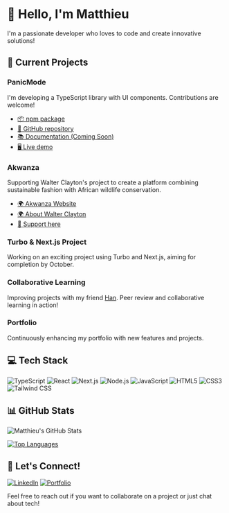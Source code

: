 # 👋 Hello, I'm Matthieu

I'm a passionate developer who loves to code and create innovative solutions!

## 🚀 Current Projects

### PanicMode
I'm developing a TypeScript library with UI components. Contributions are welcome!
- [📦 npm package](https://www.npmjs.com/package/panicmode/v/0.2.4)
- [🐙 GitHub repository](https://github.com/matthieuGravy/panicmode)
- [📚 Documentation (Coming Soon)](https://github.com/matthieuGravy/panicmode-doc)
- [🖥️ Live demo](https://panicmode-example.vercel.app/)

### Akwanza
Supporting Walter Clayton's project to create a platform combining sustainable fashion with African wildlife conservation.
- [🌍 Akwanza Website](https://www.akwanza.com/)
- [🌍 About Walter Clayton](https://www.walterclayton.com/)
- [🎁 Support here](https://akwanza.teemill.com/)

### Turbo & Next.js Project
Working on an exciting project using Turbo and Next.js, aiming for completion by October.

### Collaborative Learning
Improving projects with my friend [Han](https://github.com/iota07). Peer review and collaborative learning in action!

### Portfolio
Continuously enhancing my portfolio with new features and projects.

## 💻 Tech Stack

![TypeScript](https://img.shields.io/badge/-TypeScript-007ACC?style=flat-square&logo=typescript&logoColor=white)
![React](https://img.shields.io/badge/-React-61DAFB?style=flat-square&logo=react&logoColor=black)
![Next.js](https://img.shields.io/badge/-Next.js-000000?style=flat-square&logo=next.js&logoColor=white)
![Node.js](https://img.shields.io/badge/-Node.js-339933?style=flat-square&logo=node.js&logoColor=white)
![JavaScript](https://img.shields.io/badge/-JavaScript-F7DF1E?style=flat-square&logo=javascript&logoColor=black)
![HTML5](https://img.shields.io/badge/-HTML5-E34F26?style=flat-square&logo=html5&logoColor=white)
![CSS3](https://img.shields.io/badge/-CSS3-1572B6?style=flat-square&logo=css3&logoColor=white)
![Tailwind CSS](https://img.shields.io/badge/-Tailwind_CSS-38B2AC?style=flat-square&logo=tailwind-css&logoColor=white)

## 📊 GitHub Stats

![Matthieu's GitHub Stats](https://github-readme-stats.vercel.app/api?username=matthieuGravy&show_icons=true&theme=radical)

[![Top Languages](https://github-readme-stats.vercel.app/api/top-langs/?username=matthieuGravy&layout=compact&theme=radical)](https://github.com/matthieuGravy)

## 🤝 Let's Connect!

[![LinkedIn](https://img.shields.io/badge/-LinkedIn-0077B5?style=flat-square&logo=LinkedIn&logoColor=white)](https://www.linkedin.com/in/matthieugravy/)
[![Portfolio](https://img.shields.io/badge/-Portfolio-4285F4?style=flat-square&logo=Google-chrome&logoColor=white)](https://itsgravy.dev/)

Feel free to reach out if you want to collaborate on a project or just chat about tech!
